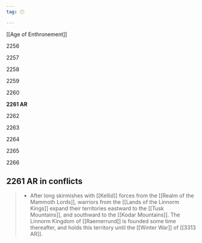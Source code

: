 ```yaml
---
tag: 🕛

---
```

[[Age of Enthronement]]


2256

2257

2258

2259

2260

**2261 AR**

2262

2263

2264

2265

2266



## 2261 AR in conflicts

>  - After long skirmishes with [[Kellid]] forces from the [[Realm of the Mammoth Lords]], warriors from the [[Lands of the Linnorm Kings]] expand their territories eastward to the [[Tusk Mountains]], and southward to the [[Kodar Mountains]]. The Linnorm Kingdom of [[Raemerrund]] is founded some time thereafter, and holds this territory until the [[Winter War]] of [[3313 AR]].






